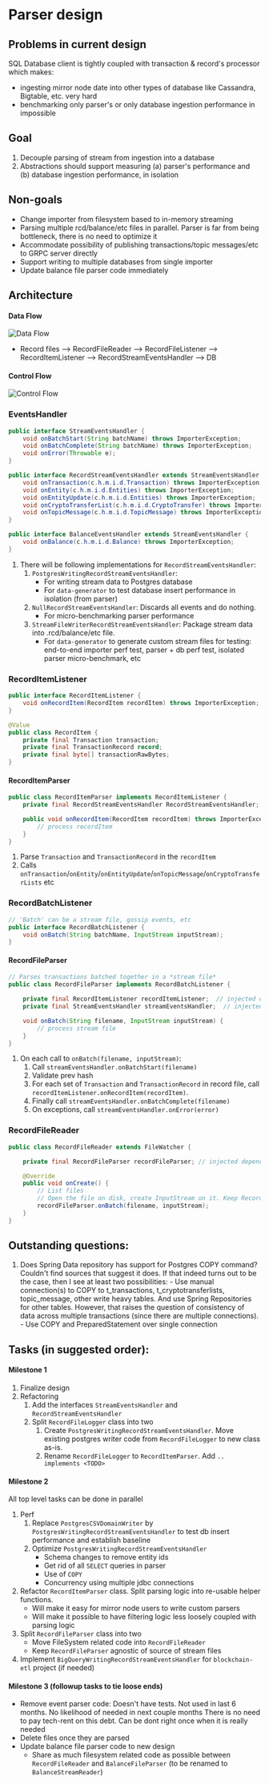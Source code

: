 # Parser design

## Problems in current design

SQL Database client is tightly coupled with transaction & record's processor which makes:

-   ingesting mirror node date into other types of database like Cassandra, Bigtable, etc. very hard
-   benchmarking only parser's or only database ingestion performance in impossible

## Goal

1. Decouple parsing of stream from ingestion into a database
1. Abstractions should support measuring (a) parser's performance and (b) database ingestion performance, in isolation

## Non-goals

-   Change importer from filesystem based to in-memory streaming
-   Parsing multiple rcd/balance/etc files in parallel. Parser is far from being bottleneck, there is no need to optimize it
-   Accommodate possibility of publishing transactions/topic messages/etc to GRPC server directly
-   Support writing to multiple databases from single importer
-   Update balance file parser code immediately

## Architecture

#### Data Flow

![Data Flow](images/parser-events-hander-data-flow.png)

-   Record files --> RecordFileReader --> RecordFileListener --> RecordItemListener --> RecordStreamEventsHandler --> DB

#### Control Flow

![Control Flow](images/parser-events-hander-control-flow.png)

### EventsHandler

```java
public interface StreamEventsHandler {
    void onBatchStart(String batchName) throws ImporterException;
    void onBatchComplete(String batchName) throws ImporterException;
    void onError(Throwable e);
}

public interface RecordStreamEventsHandler extends StreamEventsHandler {
    void onTransaction(c.h.m.i.d.Transaction) throws ImporterException;
    void onEntity(c.h.m.i.d.Entities) throws ImporterException;
    void onEntityUpdate(c.h.m.i.d.Entities) throws ImporterException;
    void onCryptoTransferList(c.h.m.i.d.CryptoTransfer) throws ImporterException;
    void onTopicMessage(c.h.m.i.d.TopicMessage) throws ImporterException;
}

public interface BalanceEventsHandler extends StreamEventsHandler {
    void onBalance(c.h.m.i.d.Balance) throws ImporterException;
}
```

1. There will be following implementations for `RecordStreamEventsHandler`:
    1. `PostgresWritingRecordStreamEventsHandler`:
        - For writing stream data to Postgres database
        - For `data-generator` to test database insert performance in isolation (from parser)
    1. `NullRecordStreamEventsHandler`: Discards all events and do nothing.
        - For micro-benchmarking parser performance
    1. `StreamFileWriterRecordStreamEventsHandler`: Package stream data into .rcd/balance/etc file.
        - For `data-generator` to generate custom stream files for testing: end-to-end importer perf test, parser + db
          perf test, isolated parser micro-benchmark, etc

### RecordItemListener

```java
public interface RecordItemListener {
    void onRecordItem(RecordItem recordItem) throws ImporterException;
}
```

```java
@Value
public class RecordItem {
    private final Transaction transaction;
    private final TransactionRecord record;
    private final byte[] transactionRawBytes;
}
```

#### RecordItemParser

```java
public class RecordItemParser implements RecordItemListener {
    private final RecordStreamEventsHandler RecordStreamEventsHandler;  // injected dependency

    public void onRecordItem(RecordItem recordItem) throws ImporterException {
        // process recordItem
    }
}
```

1. Parse `Transaction` and `TransactionRecord` in the `recordItem`
1. Calls `onTransaction`/`onEntity`/`onEntityUpdate`/`onTopicMessage`/`onCryptoTransferLists` etc

### RecordBatchListener

```java
// 'Batch' can be a stream file, gossip events, etc
public interface RecordBatchListener {
    void onBatch(String batchName, InputStream inputStream);
}
```

#### RecordFileParser

```java
// Parses transactions batched together in a *stream file*
public class RecordFileParser implements RecordBatchListener {

    private final RecordItemListener recordItemListener;  // injected dependency
    private final StreamEventsHandler streamEventsHandler;  // injected dependency

    void onBatch(String filename, InputStream inputStream) {
        // process stream file
    }
}
```

1. On each call to `onBatch(filename, inputStream)`:
    1. Call `streamEventsHandler.onBatchStart(filename)`
    1. Validate prev hash
    1. For each set of `Transaction` and `TransactionRecord` in record file, call `recordItemListener.onRecordItem(recordItem)`.
    1. Finally call `streamEventsHandler.onBatchComplete(filename)`
    1. On exceptions, call `streamEventsHandler.onError(error)`

### RecordFileReader

```java
public class RecordFileReader extends FileWatcher {

    private final RecordFileParser recordFileParser; // injected dependency

    @Override
    public void onCreate() {
        // List files
        // Open the file on disk, create InputStream on it. Keep RecordFileParser filesystem agnostic.
        recordFileParser.onBatch(filename, inputStream);
    }
}
```

## Outstanding questions:

1. Does Spring Data repository has support for Postgres COPY command? Couldn't find sources that suggest it does. If
   that indeed turns out to be the case, then I see at least two possibilities: - Use manual connection(s) to COPY to t_transactions, t_cryptotransferlists, topic_message, other write heavy tables.
   And use Spring Repositories for other tables. However, that raises the question of consistency of data across multiple
   transactions (since there are multiple connections). - Use COPY and PreparedStatement over single connection

## Tasks (in suggested order):

#### Milestone 1

1. Finalize design
1. Refactoring
    1. Add the interfaces `StreamEventsHandler` and `RecordStreamEventsHandler`
    1. Split `RecordFileLogger` class into two
        1. Create `PostgresWritingRecordStreamEventsHandler`. Move existing postgres writer code from `RecordFileLogger` to new class as-is.
        1. Rename `RecordFileLogger` to `RecordItemParser`. Add `.. implements <TODO>`

#### Milestone 2

All top level tasks can be done in parallel

1. Perf
    1. Replace `PostgresCSVDomainWriter` by `PostgresWritingRecordStreamEventsHandler` to test db insert performance and establish baseline
    1. Optimize `PostgresWritingRecordStreamEventsHandler`
        - Schema changes to remove entity ids
        - Get rid of all `SELECT` queries in parser
        - Use of `COPY`
        - Concurrency using multiple jdbc connections
1. Refactor `RecordItemParser` class. Split parsing logic into re-usable helper functions.
    - Will make it easy for mirror node users to write custom parsers
    - Will make it possible to have filtering logic less loosely coupled with parsing logic
1. Split `RecordFileParser` class into two
    - Move FileSystem related code into `RecordFileReader`
    - Keep `RecordFileParser` agnostic of source of stream files
1. Implement `BigQueryWritingRecordStreamEventsHandler` for `blockchain-etl` project (if needed)

#### Milestone 3 (followup tasks to tie loose ends)

-   Remove event parser code: Doesn't have tests. Not used in last 6 months. No likelihood of needed in next couple months
    There is no need to pay tech-rent on this debt. Can be dont right once when it is really needed
-   Delete files once they are parsed
-   Update balance file parser code to new design
    -   Share as much filesystem related code as possible between `RecordFileReader` and `BalanceFileParser` (to be renamed to `BalanceStreamReader`)
